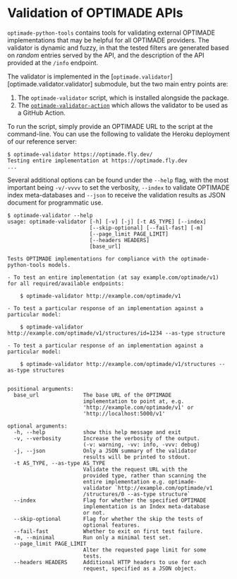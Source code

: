 # Validation of OPTIMADE APIs

`optimade-python-tools` contains tools for validating external OPTIMADE implementations that may be helpful for all OPTIMADE providers.
The validator is dynamic and fuzzy, in that the tested filters are generated based on *random* entries served by the API, and the description of the API provided at the `/info` endpoint.

The validator is implemented in the [`optimade.validator`][optimade.validator.validator] submodule, but the two main entry points are:

1. The `optimade-validator` script, which is installed alongside the package.
2. The [`optimade-validator-action`](https://github.com/Materials-Consortia/optimade-validator-action) which allows the validator to be used as a GitHub Action.

To run the script, simply provide an OPTIMADE URL to the script at the command-line.
You can use the following to validate the Heroku deployment of our reference server:

```shell
$ optimade-validator https://optimade.fly.dev/
Testing entire implementation at https://optimade.fly.dev
...
```

Several additional options can be found under the `--help` flag, with the most important being `-v/-vvvv` to set the verbosity, `--index` to validate OPTIMADE index meta-databases and `--json` to receive the validation results as JSON document for programmatic use.

```shell
$ optimade-validator --help
usage: optimade-validator [-h] [-v] [-j] [-t AS_TYPE] [--index]
                          [--skip-optional] [--fail-fast] [-m]
                          [--page_limit PAGE_LIMIT]
                          [--headers HEADERS]
                          [base_url]

Tests OPTIMADE implementations for compliance with the optimade-python-tools models.

- To test an entire implementation (at say example.com/optimade/v1) for all required/available endpoints:

    $ optimade-validator http://example.com/optimade/v1

- To test a particular response of an implementation against a particular model:

    $ optimade-validator http://example.com/optimade/v1/structures/id=1234 --as-type structure

- To test a particular response of an implementation against a particular model:

    $ optimade-validator http://example.com/optimade/v1/structures --as-type structures


positional arguments:
  base_url              The base URL of the OPTIMADE
                        implementation to point at, e.g.
                        'http://example.com/optimade/v1' or
                        'http://localhost:5000/v1'

optional arguments:
  -h, --help            show this help message and exit
  -v, --verbosity       Increase the verbosity of the output.
                        (-v: warning, -vv: info, -vvv: debug)
  -j, --json            Only a JSON summary of the validator
                        results will be printed to stdout.
  -t AS_TYPE, --as-type AS_TYPE
                        Validate the request URL with the
                        provided type, rather than scanning the
                        entire implementation e.g. optimade-
                        validator `http://example.com/optimade/v1
                        /structures/0 --as-type structure`
  --index               Flag for whether the specified OPTIMADE
                        implementation is an Index meta-database
                        or not.
  --skip-optional       Flag for whether the skip the tests of
                        optional features.
  --fail-fast           Whether to exit on first test failure.
  -m, --minimal         Run only a minimal test set.
  --page_limit PAGE_LIMIT
                        Alter the requested page limit for some
                        tests.
  --headers HEADERS     Additional HTTP headers to use for each
                        request, specified as a JSON object.
```
